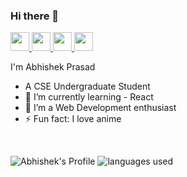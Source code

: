 ### Hi there 👋

<p align="left">
<a href="mailto: abhishekprasad0602@gmail.com">
  <img width="30" height="30" src="https://img.icons8.com/fluent/96/000000/gmail--v2.png">
  </a>
  <a href="https://www.linkedin.com/in/abhishek-prasad-00721918b/">
  <img width="30" height="30" src="https://img.icons8.com/fluent/96/000000/linkedin.png">
  </a>
  <a href="https://www.instagram.com/_abhishek_.p/">
  <img width="30" height="30" src="https://img.icons8.com/fluent/96/000000/instagram-new.png">
  </a>
  <a href="https://t.me/abhishek622">
  <img width="30" height="30" src="https://img.icons8.com/color/96/000000/telegram-app--v5.png">
  </a>
</p>

I'm Abhishek Prasad

- A CSE Undergraduate Student
- 🌱 I’m currently learning - React
- 👯 I’m a Web Development enthusiast
- ⚡ Fun fact: I love anime
<br />

![Abhishek's Profile](https://github-readme-stats.vercel.app/api?username=abhishek622&count_private=true&theme=gotham&show_icons=true&icon_color=FFFFFF)
![languages used](https://github-readme-stats.vercel.app/api/top-langs/?username=abhishek622&langs_count=8&theme=gotham)

